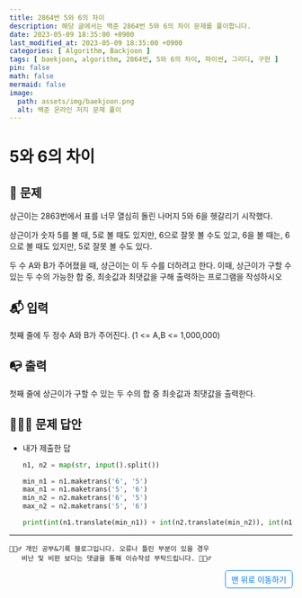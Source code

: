 ```yaml
---
title: 2864번 5와 6의 차이
description: 해당 글에서는 백준 2864번 5와 6의 차이 문제를 풀이합니다.
date: 2023-05-09 18:35:00 +0900
last_modified_at: 2023-05-09 18:35:00 +0900
categories: [ Algorithm, Backjoon ]
tags: [ baekjoon, algorithm, 2864번, 5와 6의 차이, 파이썬, 그리디, 구현 ]
pin: false
math: false
mermaid: false
image:
  path: assets/img/baekjoon.png
  alt: 백준 온라인 저지 문제 풀이
---
```

    
# 5와 6의 차이
## 📃 문제
상근이는 2863번에서 표를 너무 열심히 돌린 나머지 5와 6을 헷갈리기 시작했다.

상근이가 숫자 5를 볼 때, 5로 볼 때도 있지만, 6으로 잘못 볼 수도 있고, 6을 볼 때는, 6으로 볼 때도 있지만, 5로 잘못 볼 수도 있다.

두 수 A와 B가 주어졌을 때, 상근이는 이 두 수를 더하려고 한다. 이때, 상근이가 구할 수 있는 두 수의 가능한 합 중, 최솟값과 최댓값을 구해 출력하는 프로그램을 작성하시오

## 📬 입력
첫째 줄에 두 정수 A와 B가 주어진다. (1 <= A,B <= 1,000,000)

## 📭 출력
첫째 줄에 상근이가 구할 수 있는 두 수의 합 중 최솟값과 최댓값을 출력한다.

## 🙆🏻‍♂️ 문제 답안

- 내가 제출한 답
    ```python
    n1, n2 = map(str, input().split())

    min_n1 = n1.maketrans('6', '5')
    max_n1 = n1.maketrans('5', '6')
    min_n2 = n2.maketrans('6', '5')
    max_n2 = n2.maketrans('5', '6')

    print(int(n1.translate(min_n1)) + int(n2.translate(min_n2)), int(n1.translate(max_n1)) + int(n2.translate(max_n2)))
    ``` 

***

    🙋🏻‍♂️ 개인 공부&기록 블로그입니다. 오류나 틀린 부분이 있을 경우 
       비난 및 비판 보다는 댓글을 통해 이슈작성 부탁드립니다. 🙋🏻‍♂️

<a href="#" style="display: inline-block; padding: 5px 10px; color: #007bff; text-decoration: none; border: 0.5px solid #007bff; border-radius: 5px; float: right;">맨 위로 이동하기</a>